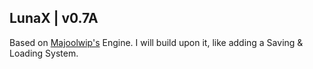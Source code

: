 ## LunaX | v0.7A

Based on [Majoolwip's](https://www.youtube.com/watch?v=4iPEjFUZNsw&list=PL7dwpoQd3a8j6C9p5LqHzYFSkii6iWPZF) Engine.
I will build upon it, like adding a Saving & Loading System.


